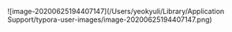 ![image-20200625194407147](/Users/yeokyuli/Library/Application Support/typora-user-images/image-20200625194407147.png)